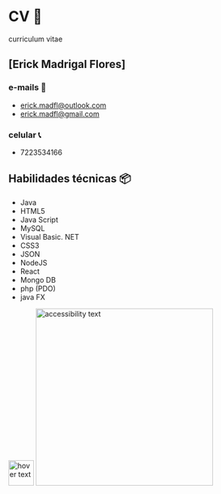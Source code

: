 # CV 🚀
curriculum vitae


## [Erick Madrigal Flores]

### e-mails 📧

* erick.madfl@outlook.com
* erick.madfl@gmail.com

### celular 📞

* 7223534166

## Habilidades técnicas 📦

-	Java
-	HTML5
-	Java Script
-	MySQL
-	Visual Basic. NET
-	CSS3
-	JSON 
-	NodeJS
-	React
-	Mongo DB
-	php (PDO)
-	java FX

<p>
  <img src="https://git-scm.com/images/logos/downloads/Git-Logo-1788C.png" width="50px" title="hover text">
  <img src="your_relative_path_here_number_2_large_name" width="350" alt="accessibility text">
</p>
